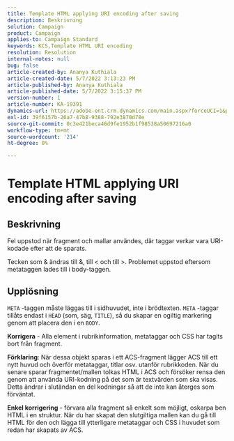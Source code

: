 ```yaml
---
title: Template HTML applying URI encoding after saving
description: Beskrivning
solution: Campaign
product: Campaign
applies-to: Campaign Standard
keywords: KCS,Template HTML URI encoding
resolution: Resolution
internal-notes: null
bug: false
article-created-by: Ananya Kuthiala
article-created-date: 5/7/2022 3:13:23 PM
article-published-by: Ananya Kuthiala
article-published-date: 5/7/2022 3:15:37 PM
version-number: 1
article-number: KA-19391
dynamics-url: https://adobe-ent.crm.dynamics.com/main.aspx?forceUCI=1&pagetype=entityrecord&etn=knowledgearticle&id=1e20da38-18ce-ec11-a7b5-0022480a8e40
exl-id: 39f6157b-26a7-47b8-9388-792e3870d78e
source-git-commit: 0c3e421beca46d9fe1952b1f98538a50697216a0
workflow-type: tm+mt
source-wordcount: '214'
ht-degree: 0%

---
```


# Template HTML applying URI encoding after saving

## Beskrivning


Fel uppstod när fragment och mallar användes, där taggar verkar vara URI-kodade efter att de sparats.

Tecken som &amp; ändras till &amp;, till &lt; och till >. Problemet uppstod eftersom metataggen lades till i body-taggen.


## Upplösning


`META` -taggen måste läggas till i sidhuvudet, inte i brödtexten. `META` -taggar tillåts endast i `HEAD` (som, säg, `TITLE`), så du skapar en ogiltig markering genom att placera den i en `BODY`.



<b>Korrigera</b> - Alla element i rubrikinformation, metataggar och CSS har tagits bort från fragment.

<b>Förklaring</b>: När dessa objekt sparas i ett ACS-fragment lägger ACS till ett nytt huvud och överför metataggar, titlar osv. utanför rubrikkoden. När du senare sparar fragmentet/mallen tolkas HTML i ACS och försöker rensa den genom att använda URI-kodning på det som är textvärden som ska visas. Detta ändrar i slutändan en del kodningar så att de inte kan återges som förväntat.

<b>Enkel korrigering</b> - förvara alla fragment så enkelt som möjligt, oskarpa ben HTML i en struktur. När du har skapat den slutgiltiga mallen kan du gå till HTML för den och lägga till ytterligare metataggar och CSS i huvudet som redan har skapats av ACS.
